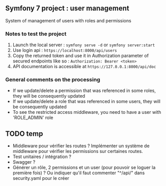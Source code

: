 ## Symfony 7 project : user management

System of management of users with roles and permissions

### Notes to test the project
1. Launch the local server : `symfony serve -d` or `symfony server:start`
2. Use login api : `https://localhost:8000/api/users`
3. Copy the returned token and use it in Authorization parameter of secured endpoints like so : `Authorization: Bearer <token>`
4. API documentation is accessible at `https://127.0.0.1:8000/api/doc`

### General comments on the processing
- If we update/delete a permission that was referenced in some roles, they will be consequently updated
- If we update/delete a role that was referenced in some users, they will be consequently updated
- To see the restricted access middleware, you need to have a user with 'ROLE_ADMIN' role

## TODO temp
- Middleware pour vérifier les routes ? 
    Implémenter un système de middleware pour vérifier les permissions sur certaines routes.
- Test unitaires / intégration ?
- Swagger ?
- Générer un rôle, 2 permissions et un user (pour pouvoir se loguer la première fois) ?
    Ou indiquer qu'il faut commenter "^/api/" dans security.yaml pour le créer